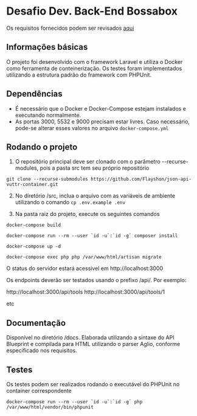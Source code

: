 # Desafio Dev. Back-End Bossabox

Os requisitos fornecidos podem ser revisados [aqui](https://www.notion.so/Dev-Back-End-04cfd92927a045f6914ab1e2c9002c02)

## Informações básicas

O projeto foi desenvolvido com o framework Laravel e utiliza o Docker como ferramenta de conteinerização. Os testes foram implementados utilizando a estrutura padrão do framework com PHPUnit.

## Dependências

- É necessário que o Docker e Docker-Compose estejam instalados e executando normalmente.
- As portas 3000, 5532 e 9000 precisam estar livres. Caso necessário, pode-se alterar esses valores no arquivo `docker-compose.yml`

## Rodando o projeto

1) O repositório principal deve ser clonado com o parâmetro --recurse-modules, pois a pasta src tem seu próprio repositório

`git clone --recurse-submodules https://github.com/Flayshon/json-api-vuttr-container.git`

2) No diretório /src, inclua o arquivo com as variáveis de ambiente utilizando o comando `cp .env.example .env`

3) Na pasta raiz do projeto, execute os seguintes comandos

`docker-compose build`

``docker-compose run --rm --user `id -u`:`id -g` composer install``

`docker-compose up -d`

`docker-compose exec php php /var/www/html/artisan migrate`

O status do servidor estará acessivel em http://localhost:3000

Os endpoints deverão ser testados usando o prefixo /api/. Por exemplo:

http://localhost:3000/api/tools
http://localhost:3000/api/tools/1

etc

## Documentação

Disponível no diretório /docs. Elaborada utilizando a sintaxe do API Blueprint e compilada para HTML utilizando o parser Aglio, conforme especificado nos requisitos.

## Testes

Os testes podem ser realizados rodando o executável do PHPUnit no container correspondente

``docker-compose run --rm --user `id -u`:`id -g` php /var/www/html/vendor/bin/phpunit``
